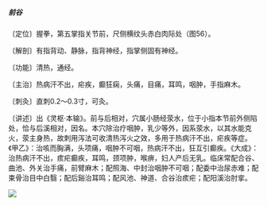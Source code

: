 ##### 前谷

〔定位〕握拳，第五掌指关节前，尺侧横纹头赤白肉际处（图56）。

〔解剖〕有指背动、静脉，指背神经，指掌侧固有神经。

〔功能〕清热，通经。

〔主治〕热病汗不出，疟疾，癫狂痫，头痛，目痛，耳鸣，咽肿，手指麻木。

〔刺灸〕直刺0.2～0.3寸，可灸。

〔讲述〕出《灵枢·本输》。前与后相对，穴属小肠经荥水，位于小指本节前外侧陷处，恰与后溪相对，因名。本穴除治疗咽肿，乳少等外，因系荥水，以其水能克火，荥主身热，故刺用泻法可收清热泻火之效，多用于热病汗不出，疟疾等症。《甲乙》：治咳而胸满，头项痛，咽肿不可咽，热病汗不出，狂互引癫疾。《大成》：治热病汗不出，痎疟癫疾，耳鸣，颈项肿，喉痹，妇人产后无乳。临床常配合谷、曲池、外关治手痛，前臂麻木；配照海、中封治咽肿不可咽；配委中治尿赤难；配束骨治目中白翳；配后谿治耳鸣；配风池、神道、合谷治痎疟；配阳溪治肘挛。

![](./img/图56.jpg)

